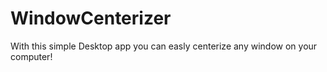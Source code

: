 # WindowCenterizer
With this simple Desktop app you can easly centerize any window on your computer!
